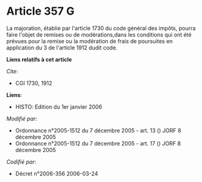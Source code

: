 # Article 357 G

La majoration, établie par l'article 1730 du code général des impôts, pourra faire l'objet de remises ou de modérations,dans
les conditions qui ont été prévues pour la remise ou la modération de frais de poursuites  en application du 3 de l'article
1912 dudit code.

**Liens relatifs à cet article**

_Cite_:

  - CGI 1730, 1912

**Liens**:

  - HISTO: Edition du 1er janvier 2006

_Modifié par_:

  - Ordonnance n°2005-1512 du 7 décembre 2005 - art. 13 () JORF 8 décembre 2005
  - Ordonnance n°2005-1512 du 7 décembre 2005 - art. 17 () JORF 8 décembre 2005

_Codifié par_:

  - Décret n°2006-356 2006-03-24
